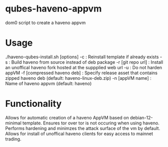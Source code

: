 # qubes-haveno-appvm
dom0 script to create a haveno appvm

# Usage
./haveno-qubes-install.sh [options]
	-c : Reinstall template if already exists
	-s : Build haveno from source instead of deb package
	-r [git repo url] : Install an unoffical haveno fork hosted at the suppplied web url
	-u : Do not harden appVM
	-f [compressed haveno deb] : Specify release asset that contains zipped haveno deb (default: haveno-linux-deb.zip)
	-n [appVM name] : Name of haveno appvm (default: haveno)

# Functionality
Allows for automatic creation of a haveno AppVM based on debian-12-minimal template. Ensures tor over tor is not occuring when using haveno. Performs hardening and minimzes the attack surface of the vm by default. Allows for install of unoffical haveno clients for easy access to mainnet trading. 
